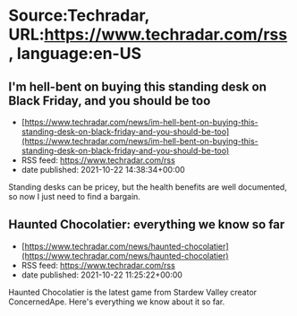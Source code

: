 # Source:Techradar, URL:https://www.techradar.com/rss, language:en-US

## I'm hell-bent on buying this standing desk on Black Friday, and you should be too
 - [https://www.techradar.com/news/im-hell-bent-on-buying-this-standing-desk-on-black-friday-and-you-should-be-too](https://www.techradar.com/news/im-hell-bent-on-buying-this-standing-desk-on-black-friday-and-you-should-be-too)
 - RSS feed: https://www.techradar.com/rss
 - date published: 2021-10-22 14:38:34+00:00

Standing desks can be pricey, but the health benefits are well documented, so now I just need to find a bargain.

## Haunted Chocolatier: everything we know so far
 - [https://www.techradar.com/news/haunted-chocolatier](https://www.techradar.com/news/haunted-chocolatier)
 - RSS feed: https://www.techradar.com/rss
 - date published: 2021-10-22 11:25:22+00:00

Haunted Chocolatier is the latest game from Stardew Valley creator ConcernedApe. Here's everything we know about it so far.

